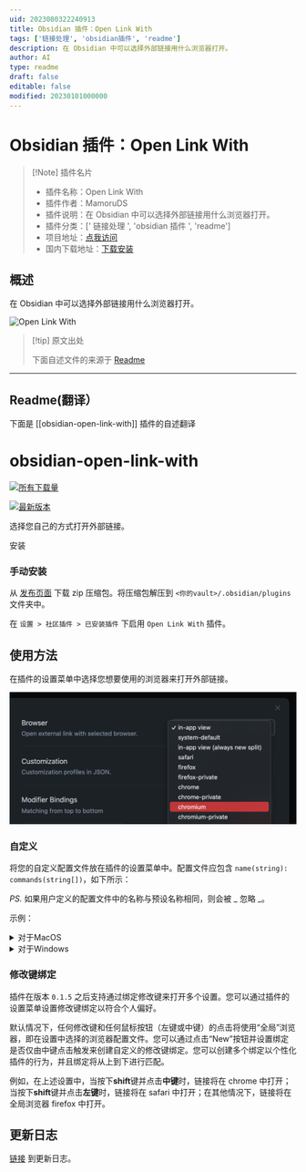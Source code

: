 ```yaml
---
uid: 2023080322240913
title: Obsidian 插件：Open Link With
tags: ['链接处理', 'obsidian插件', 'readme']
description: 在 Obsidian 中可以选择外部链接用什么浏览器打开。
author: AI
type: readme
draft: false
editable: false
modified: 20230101000000
---
```


# Obsidian 插件：Open Link With

> [!Note] 插件名片
> - 插件名称：Open Link With
> - 插件作者：MamoruDS
> - 插件说明：在 Obsidian 中可以选择外部链接用什么浏览器打开。
> - 插件分类：[' 链接处理 ', 'obsidian 插件 ', 'readme']
> - 项目地址：[点我访问](https://github.com/MamoruDS/obsidian-open-link-with)
> - 国内下载地址：[下载安装](https://pkmer.cn/products/plugin/pluginMarket/?obsidian-open-link-with)

## 概述

在 Obsidian 中可以选择外部链接用什么浏览器打开。

![Open Link With](https://cdn.pkmer.cn/covers/obsidian-open-link-with.PNG!pkmer)

> [!tip] 原文出处
>
>下面自述文件的来源于 [Readme](https://ghproxy.net/https://raw.githubusercontent.com/MamoruDS/obsidian-open-link-with/main/README.md)
>

---

## Readme(翻译）

下面是 [[obsidian-open-link-with]] 插件的自述翻译

# obsidian-open-link-with

[![所有下载量](https://img.shields.io/github/downloads/mamoruds/obsidian-open-link-with/total?style=flat-square)](https://github.com/MamoruDS/obsidian-open-link-with)

[![最新版本](https://img.shields.io/github/v/release/mamoruds/obsidian-open-link-with?style=flat-square)](https://github.com/MamoruDS/obsidian-open-link-with/releases/latest)

选择您自己的方式打开外部链接。

安装

### 手动安装

从 [发布页面](https://github.com/MamoruDS/obsidian-open-link-with/releases) 下载 zip 压缩包。将压缩包解压到 `<你的vault>/.obsidian/plugins` 文件夹中。

在 `设置 > 社区插件 > 已安装插件` 下启用 `Open Link With` 插件。

## 使用方法

在插件的设置菜单中选择您想要使用的浏览器来打开外部链接。

<p align="center">
<img src="https://github.com/MamoruDS/obsidian-open-link-with/raw/main/assets/screenshot_00.png" style="width: 650px; max-width: 100%;">
</p>

### 自定义

将您的自定义配置文件放在插件的设置菜单中。配置文件应包含 `name(string): commands(string[])`，如下所示：

_PS._ 如果用户定义的配置文件中的名称与预设名称相同，则会被 _ 忽略 _。

示例：

<details><summary>对于MacOS</summary>

```json
{
    "waterfox": [
        "/Applications/Waterfox.app/Contents/MacOS/waterfox"
    ],
    "waterfox-private": [
        "/Applications/Waterfox.app/Contents/MacOS/waterfox",
        "--private-window"
    ]
}
```

</details>

<details><summary>对于Windows</summary>

```json
{
    "opera": [
        "c:/Users/mamoru/AppData/Local/Programs/Opera/launcher.exe"
    ],
    "opera-private": [
        "c:/Users/mamoru/AppData/Local/Programs/Opera/launcher.exe",
        "--private"
    ]
}
```

</details>

### 修改键绑定

插件在版本 `0.1.5` 之后支持通过绑定修改键来打开多个设置。您可以通过插件的设置菜单设置修改键绑定以符合个人偏好。

默认情况下，任何修改键和任何鼠标按钮（左键或中键）的点击将使用“全局”浏览器，即在设置中选择的浏览器配置文件。您可以通过点击“New”按钮并设置绑定是否仅由中键点击触发来创建自定义的修改键绑定。您可以创建多个绑定以个性化插件的行为，并且绑定将从上到下进行匹配。

例如，在上述设置中，当按下**shift**键并点击**中键**时，链接将在 chrome 中打开；当按下**shift**键并点击**左键**时，链接将在 safari 中打开；在其他情况下，链接将在全局浏览器 firefox 中打开。

## 更新日志

[链接](./CHANGELOG.md) 到更新日志。
